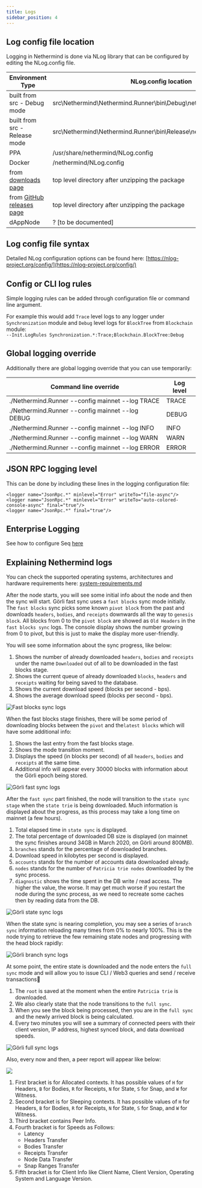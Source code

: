 ```yaml
---
title: Logs
sidebar_position: 4
---
```


## Log config file location

Logging in Nethermind is done via NLog library that can be configured by editing the NLog.config file.

| Environment Type                                                                  | NLog.config location                                                   |
|-----------------------------------------------------------------------------------|------------------------------------------------------------------------|
| built from src - Debug mode                                                       | src\Nethermind\Nethermind.Runner\bin\Debug\netcoreapp3.1\NLog.config   |
| built from src - Release mode                                                     | src\Nethermind\Nethermind.Runner\bin\Release\netcoreapp3.1\NLog.config |
| PPA                                                                               | /usr/share/nethermind/NLog.config                                      |
| Docker                                                                            | /nethermind/NLog.config                                                |
| from [downloads page](https://downloads.nethermind.io)                            | top level directory after unzipping the package                        |
| from [GitHub releases page](https://github.com/NethermindEth/nethermind/releases) | top level directory after unzipping the package                        |
| dAppNode                                                                          | ? \[to be documented]                                                  |

## Log config file syntax

Detailed NLog configuration options can be found
here: [https://nlog-project.org/config/](https://nlog-project.org/config/)

## Config or CLI log rules

Simple logging rules can be added through configuration file or command line argument.

For example this would add `Trace` level logs to any logger under `Synchronization` module and `Debug` level logs
for `BlockTree` from `Blockchain` module:\
`--Init.LogRules Synchronization.*:Trace;Blockchain.BlockTree:Debug`

## Global logging override

Additionally there are global logging override that you can use temporarily:

| Command line override                            | Log level |
|--------------------------------------------------|-----------|
| ./Nethermind.Runner --config mainnet --log TRACE | TRACE     |
| ./Nethermind.Runner --config mainnet --log DEBUG | DEBUG     |
| ./Nethermind.Runner --config mainnet --log INFO  | INFO      |
| ./Nethermind.Runner --config mainnet --log WARN  | WARN      |
| ./Nethermind.Runner --config mainnet --log ERROR | ERROR     |

## JSON RPC logging level

This can be done by including these lines in the logging configuration file:

```
<logger name="JsonRpc.*" minlevel="Error" writeTo="file-async"/>
<logger name="JsonRpc.*" minlevel="Error" writeTo="auto-colored-console-async" final="true"/>
<logger name="JsonRpc.*" final="true"/>
```

## Enterprise Logging

See how to configure Seq [here](https://docs.nethermind.io/nethermind/enterprise/seq)

## Explaining Nethermind logs

You can check the supported operating systems, architectures and hardware requirements
here: [system-requirements.md](../get-started/system-requirements.md)

After the node starts, you will see some initial info about the node and then the sync will start. Görli fast sync uses
a `fast blocks` sync mode initially. The `fast blocks` sync picks some known `pivot block` from the past and
downloads `headers`, `bodies`, and `receipts` downwards all the way to `genesis block`. All blocks from 0 to
the `pivot block` are showed as `Old Headers` in the `fast blocks sync` logs. The console display shows the number
growing from 0 to pivot, but this is just to make the display more user-friendly.

You will see some information about the sync progress, like below:

1. Shows the number of already downloaded `headers`, `bodies` and `receipts` under the name `Downloaded` out of all to
   be downloaded in the fast blocks stage.
2. Shows the current queue of already downloaded `blocks`, `headers` and `receipts` waiting for being saved to the
   database.
3. Shows the current download speed (blocks per second - bps).
4. Shows the average download speed (blocks per second - bps).

![Fast blocks sync logs](/img/getting\_started\_log\_0.png)

When the fast blocks stage finishes, there will be some period of downloading blocks between the `pivot` and
the`latest blocks` which will have some additional info:

1. Shows the last entry from the fast blocks stage.
2. Shows the mode transition moment.
3. Displays the speed (in blocks per second) of all `headers`, `bodies` and `receipts` at the same time.
4. Additional info will appear every 30000 blocks with information about the Görli epoch being stored.

![Görli fast sync logs](/img/getting\_started\_7.png)

After the `fast sync` part finished, the node will transition to the `state sync stage` when the `state trie` is being
downloaded. Much information is displayed about the progress, as this process may take a long time on mainnet (a few
hours).

1. Total elapsed time in `state sync` is displayed.
2. The total percentage of downloaded DB size is displayed (on mainnet the sync finishes around 34GB in March 2020, on
   Görli around 800MB).
3. `branches` stands for the percentage of downloaded branches.
4. Download speed in kilobytes per second is displayed.
5. `accounts` stands for the number of accounts data downloaded already.
6. `nodes` stands for the number of `Patricia trie nodes` downloaded by the sync process.
7. `diagnostic` shows the time spent in the DB write / read access. The higher the value, the worse. It may get much
   worse if you restart the node during the sync process, as we need to recreate some caches then by reading data from
   the DB.

![Görli state sync logs](/img/getting\_started\_8.png)

When the state sync is nearing completion, you may see a series of `branch sync` information reloading many times from
0% to nearly 100%. This is the node trying to retrieve the few remaining state nodes and progressing with the head block
rapidly:

![Görli branch sync logs](/img/getting\_started\_26.png)

At some point, the entire state is downloaded and the node enters the `full sync` mode and will allow you to issue CLI /
Web3 queries and send / receive transactions🥳

1. The `root` is saved at the moment when the entire `Patricia trie` is downloaded.
2. We also clearly state that the node transitions to the `full sync`.
3. When you see the block being processed, then you are in the `full sync` and the newly arrived block is being
   calculated.
4. Every two minutes you will see a summary of connected peers with their client version, IP address, highest synced
   block, and data download speeds.

![Görli full sync logs](/img/getting\_started\_9.png)

Also, every now and then, a peer report will appear like below:

![](</img/Screenshot2022-08-10205144.png>)

1. First bracket is for Allocated contexts. It has possible values of `H` for Headers, `B` for Bodies, `R` for
   Receipts, `N` for State, `S` for Snap, and `W` for Witness.
2. Second bracket is for Sleeping contexts. It has possible values of `H` for Headers, `B` for Bodies, `R` for
   Receipts, `N` for State, `S` for Snap, and `W` for Witness.
3. Third bracket contains Peer Info.
4. Fourth bracket is for Speeds as Follows:
    * Latency
    * Headers Transfer
    * Bodies Transfer
    * Receipts Transfer
    * Node Data Transfer
    * Snap Ranges Transfer
5. Fifth bracket is for Client Info like Client Name, Client Version, Operating System and Language Version.